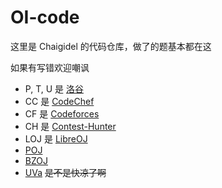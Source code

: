 # OI-code

这里是 Chaigidel 的代码仓库，做了的题基本都在这

如果有写错欢迎嘲讽

- P, T, U 是 [洛谷](https://www.luogu.org/)
- CC 是 [CodeChef](http://www.codechef.com/)
- CF 是 [Codeforces](https://codeforces.com/)
- CH 是 [Contest-Hunter](http://contest-hunter.org:83)
- LOJ 是 [LibreOJ](https://loj.ac/)
- [POJ](http://poj.org/)
- [BZOJ](https://www.lydsy.com/)
- [UVa](https://uva.onlinejudge.org/) ~~是不是快凉了啊~~